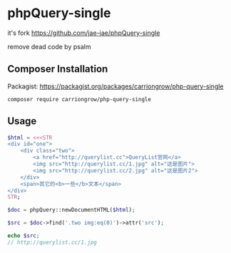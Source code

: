 # phpQuery-single
it's fork https://github.com/jae-jae/phpQuery-single

remove dead code by psalm

## Composer Installation
Packagist: https://packagist.org/packages/carriongrow/php-query-single
```
composer require carriongrow/php-query-single
```

## Usage
```php
$html = <<<STR
<div id="one">
    <div class="two">
        <a href="http://querylist.cc">QueryList官网</a>
        <img src="http://querylist.cc/1.jpg" alt="这是图片">
        <img src="http://querylist.cc/2.jpg" alt="这是图片2">
    </div>
    <span>其它的<b>一些</b>文本</span>
</div>        
STR;

$doc = phpQuery::newDocumentHTML($html);

$src = $doc->find('.two img:eq(0)')->attr('src');

echo $src;
// http://querylist.cc/1.jpg
```
